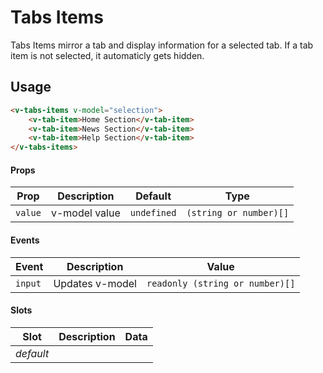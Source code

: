 # Tabs Items

Tabs Items mirror a tab and display information for a selected tab. If a tab item is not selected, it automaticly gets
hidden.

## Usage

```html
<v-tabs-items v-model="selection">
	<v-tab-item>Home Section</v-tab-item>
	<v-tab-item>News Section</v-tab-item>
	<v-tab-item>Help Section</v-tab-item>
</v-tabs-items>
```

#### Props

| Prop    | Description   | Default     | Type                   |
| ------- | ------------- | ----------- | ---------------------- |
| `value` | v-model value | `undefined` | `(string or number)[]` |

#### Events

| Event   | Description     | Value                           |
| ------- | --------------- | ------------------------------- |
| `input` | Updates v-model | `readonly (string or number)[]` |

#### Slots

| Slot      | Description | Data |
| --------- | ----------- | ---- |
| _default_ |             |      |
